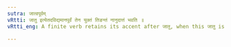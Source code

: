 ```yaml
---
sutra: जात्वपूर्वम्
vRtti: जातु इत्येतदविद्यमानपूर्वं तेन युक्तं तिङन्तं नानुदात्तं भवति ॥
vRtti_eng: A finite verb retains its accent after जातु, when this जातु is not preceded by any other word.

---
```

